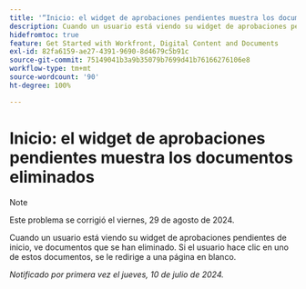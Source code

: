 ```yaml
---
title: '“Inicio: el widget de aprobaciones pendientes muestra los documentos eliminados”'
description: Cuando un usuario está viendo su widget de aprobaciones pendientes de inicio, ve documentos que se han eliminado. Si el usuario hace clic en uno de estos documentos, se le redirige a una página en blanco.
hidefromtoc: true
feature: Get Started with Workfront, Digital Content and Documents
exl-id: 82fa6159-ae27-4391-9690-8d4679c5b91c
source-git-commit: 75149041b3a9b35079b7699d41b76166276106e8
workflow-type: tm+mt
source-wordcount: '90'
ht-degree: 100%

---
```


# Inicio: el widget de aprobaciones pendientes muestra los documentos eliminados

>[!NOTE]
>
>Este problema se corrigió el viernes, 29 de agosto de 2024.

Cuando un usuario está viendo su widget de aprobaciones pendientes de inicio, ve documentos que se han eliminado. Si el usuario hace clic en uno de estos documentos, se le redirige a una página en blanco.

_Notificado por primera vez el jueves, 10 de julio de 2024._
